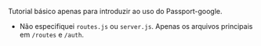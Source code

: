 Tutorial básico apenas para introduzir ao uso do Passport-google.

- Não especifiquei `routes.js` ou `server.js`. Apenas os arquivos principais em `/routes` e `/auth`.